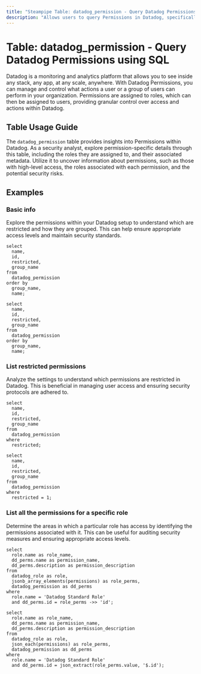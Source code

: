 ```yaml
---
title: "Steampipe Table: datadog_permission - Query Datadog Permissions using SQL"
description: "Allows users to query Permissions in Datadog, specifically the permissions assigned to roles, providing insights into role capabilities and potential security risks."
---
```


# Table: datadog_permission - Query Datadog Permissions using SQL

Datadog is a monitoring and analytics platform that allows you to see inside any stack, any app, at any scale, anywhere. With Datadog Permissions, you can manage and control what actions a user or a group of users can perform in your organization. Permissions are assigned to roles, which can then be assigned to users, providing granular control over access and actions within Datadog.

## Table Usage Guide

The `datadog_permission` table provides insights into Permissions within Datadog. As a security analyst, explore permission-specific details through this table, including the roles they are assigned to, and their associated metadata. Utilize it to uncover information about permissions, such as those with high-level access, the roles associated with each permission, and the potential security risks.

## Examples

### Basic info
Explore the permissions within your Datadog setup to understand which are restricted and how they are grouped. This can help ensure appropriate access levels and maintain security standards.

```sql+postgres
select
  name,
  id,
  restricted,
  group_name
from
  datadog_permission
order by
  group_name,
  name;
```

```sql+sqlite
select
  name,
  id,
  restricted,
  group_name
from
  datadog_permission
order by
  group_name,
  name;
```

### List restricted permissions
Analyze the settings to understand which permissions are restricted in Datadog. This is beneficial in managing user access and ensuring security protocols are adhered to.

```sql+postgres
select
  name,
  id,
  restricted,
  group_name
from
  datadog_permission
where
  restricted;
```

```sql+sqlite
select
  name,
  id,
  restricted,
  group_name
from
  datadog_permission
where
  restricted = 1;
```

### List all the permissions for a specific role
Determine the areas in which a particular role has access by identifying the permissions associated with it. This can be useful for auditing security measures and ensuring appropriate access levels.

```sql+postgres
select
  role.name as role_name,
  dd_perms.name as permission_name,
  dd_perms.description as permission_description
from
  datadog_role as role,
  jsonb_array_elements(permissions) as role_perms,
  datadog_permission as dd_perms
where
  role.name = 'Datadog Standard Role'
  and dd_perms.id = role_perms ->> 'id';
```

```sql+sqlite
select
  role.name as role_name,
  dd_perms.name as permission_name,
  dd_perms.description as permission_description
from
  datadog_role as role,
  json_each(permissions) as role_perms,
  datadog_permission as dd_perms
where
  role.name = 'Datadog Standard Role'
  and dd_perms.id = json_extract(role_perms.value, '$.id');
```